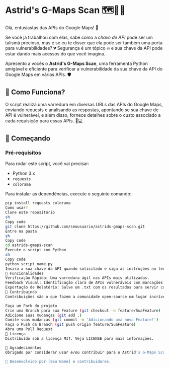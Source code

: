 # Astrid's G-Maps Scan 🗺️🕵️‍♂️

Olá, entusiastas das APIs do Google Maps! 🚀 

Se você já trabalhou com elas, sabe como a _chave de API_ pode ser um talismã precioso, mas e se eu te disser que ela pode ser também uma porta para vulnerabilidades? 💔 Segurança é um tópico 🔥 e sua chave da API pode estar dando mais acessos do que você imagina.

Apresento a vocês o **Astrid's G-Maps Scan**, uma ferramenta Python amigável e eficiente para verificar a vulnerabilidade da sua chave da API do Google Maps em várias APIs. 🛡️

## 🤔 Como Funciona?

O script realiza uma varredura em diversas URLs das APIs do Google Maps, enviando requests e analisando as respostas, apontando se sua chave de API é vulnerável, e além disso, fornece detalhes sobre o custo associado a cada requisição para essas APIs. 💸💻

## 🚀 Começando 

### Pré-requisitos

Para rodar este script, você vai precisar:
- Python 3.x
- `requests` 
- `colorama`

Para instalar as dependências, execute o seguinte comando:
```sh
pip install requests colorama
Como usar?
Clone este repositório
sh
Copy code
git clone https://github.com/seuusuario/astrids-gmaps-scan.git
Entre na pasta
sh
Copy code
cd astrids-gmaps-scan
Execute o script com Python
sh
Copy code
python script_name.py
Insira a sua chave da API quando solicitado e siga as instruções no terminal.
🎉 Funcionalidades
Verificação Rápida: Uma varredura ágil nas APIs mais utilizadas.
Feedback Visual: Identificação clara de APIs vulneráveis com marcações coloridas no console.
Exportação de Relatório: Salve um .txt com os resultados para servir como prova de conceito ou evidência.
🚧 Contribuindo
Contribuições são o que fazem a comunidade open-source um lugar incrível para aprender, inspirar e criar. Qualquer contribuição que você fizer neste projeto será muito apreciada.

Faça um Fork do projeto
Crie uma Branch para sua Feature (git checkout -b feature/SuaFeature)
Adicione suas mudanças (git add .)
Comite suas mudanças (git commit -m 'Adicionando uma nova Feature!')
Faça o Push da Branch (git push origin feature/SuaFeature)
Abra uma Pull Request
📝 Licença
Distribuído sob a licença MIT. Veja LICENSE para mais informações.

🍻 Agradecimentos
Obrigado por considerar usar e/ou contribuir para o Astrid's G-Maps Scan! Lembre-se: mantenha suas chaves de API seguras e, qualquer dúvida, estamos aqui. 🚀

🧡 Desenvolvido por [Seu Nome] e contribuidores.
